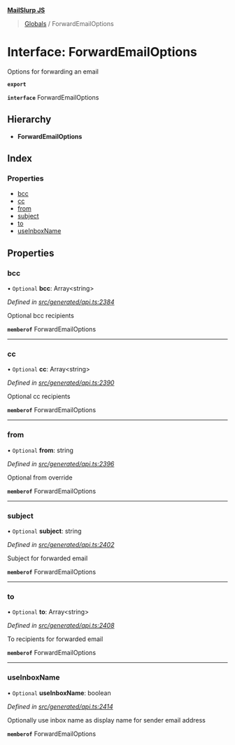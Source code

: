 **[MailSlurp JS](../README.md)**

> [Globals](../README.md) / ForwardEmailOptions

# Interface: ForwardEmailOptions

Options for forwarding an email

**`export`** 

**`interface`** ForwardEmailOptions

## Hierarchy

* **ForwardEmailOptions**

## Index

### Properties

* [bcc](forwardemailoptions.md#bcc)
* [cc](forwardemailoptions.md#cc)
* [from](forwardemailoptions.md#from)
* [subject](forwardemailoptions.md#subject)
* [to](forwardemailoptions.md#to)
* [useInboxName](forwardemailoptions.md#useinboxname)

## Properties

### bcc

• `Optional` **bcc**: Array\<string>

*Defined in [src/generated/api.ts:2384](https://github.com/mailslurp/mailslurp-client/blob/2c659a7/src/generated/api.ts#L2384)*

Optional bcc recipients

**`memberof`** ForwardEmailOptions

___

### cc

• `Optional` **cc**: Array\<string>

*Defined in [src/generated/api.ts:2390](https://github.com/mailslurp/mailslurp-client/blob/2c659a7/src/generated/api.ts#L2390)*

Optional cc recipients

**`memberof`** ForwardEmailOptions

___

### from

• `Optional` **from**: string

*Defined in [src/generated/api.ts:2396](https://github.com/mailslurp/mailslurp-client/blob/2c659a7/src/generated/api.ts#L2396)*

Optional from override

**`memberof`** ForwardEmailOptions

___

### subject

• `Optional` **subject**: string

*Defined in [src/generated/api.ts:2402](https://github.com/mailslurp/mailslurp-client/blob/2c659a7/src/generated/api.ts#L2402)*

Subject for forwarded email

**`memberof`** ForwardEmailOptions

___

### to

• `Optional` **to**: Array\<string>

*Defined in [src/generated/api.ts:2408](https://github.com/mailslurp/mailslurp-client/blob/2c659a7/src/generated/api.ts#L2408)*

To recipients for forwarded email

**`memberof`** ForwardEmailOptions

___

### useInboxName

• `Optional` **useInboxName**: boolean

*Defined in [src/generated/api.ts:2414](https://github.com/mailslurp/mailslurp-client/blob/2c659a7/src/generated/api.ts#L2414)*

Optionally use inbox name as display name for sender email address

**`memberof`** ForwardEmailOptions
